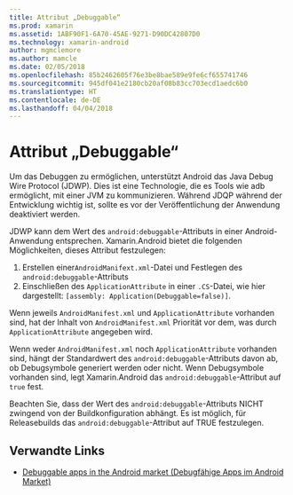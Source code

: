 ```yaml
---
title: Attribut „Debuggable“
ms.prod: xamarin
ms.assetid: 1ABF90F1-6A70-45AE-9271-D90DC42807D0
ms.technology: xamarin-android
author: mgmclemore
ms.author: mamcle
ms.date: 02/05/2018
ms.openlocfilehash: 85b2462605f76e3be8bae589e9fe6cf655741746
ms.sourcegitcommit: 945df041e2180cb20af08b83cc703ecd1aedc6b0
ms.translationtype: HT
ms.contentlocale: de-DE
ms.lasthandoff: 04/04/2018
---
```

# <a name="debuggable-attribute"></a>Attribut „Debuggable“



Um das Debuggen zu ermöglichen, unterstützt Android das Java Debug Wire Protocol (JDWP). Dies ist eine Technologie, die es Tools wie adb ermöglicht, mit einer JVM zu kommunizieren. Während JDQP während der Entwicklung wichtig ist, sollte es vor der Veröffentlichung der Anwendung deaktiviert werden.

JDWP kann dem Wert des `android:debuggable`-Attributs in einer Android-Anwendung entsprechen. Xamarin.Android bietet die folgenden Möglichkeiten, dieses Attribut festzulegen:

1.  Erstellen einer`AndroidManifext.xml`-Datei und Festlegen des `android:debuggable`-Attributs
2.  Einschließen des `ApplicationAttribute` in einer `.CS`-Datei, wie hier dargestellt: `[assembly: Application(Debuggable=false)]`.


Wenn jeweils `AndroidManifest.xml` und `ApplicationAttribute` vorhanden sind, hat der Inhalt von `AndroidManifest.xml` Priorität vor dem, was durch `ApplicationAttribute` angegeben wird.

Wenn weder `AndroidManifest.xml` noch `ApplicationAttribute` vorhanden sind, hängt der Standardwert des `android:debuggable`-Attributs davon ab, ob Debugsymbole generiert werden oder nicht. Wenn Debugsymbole vorhanden sind, legt Xamarin.Android das `android:debuggable`-Attribut auf `true` fest.

Beachten Sie, dass der Wert des `android:debuggable`-Attributs NICHT zwingend von der Buildkonfiguration abhängt. Es ist möglich, für Releasebuilds das `android:debuggable`-Attribut auf TRUE festzulegen.


## <a name="related-links"></a>Verwandte Links

- [Debuggable apps in the Android market (Debugfähige Apps im Android Market)](http://labs.mwrinfosecurity.com/blog/2011/07/07/debuggable-apps-in-android-market/)
